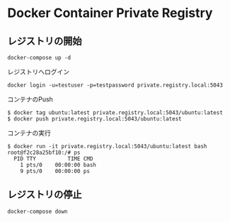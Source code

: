 # Docker Container Private Registry


## レジストリの開始

~~~
docker-compose up -d
~~~


レジストリへログイン

~~~
docker login -u=testuser -p=testpassword private.registry.local:5043
~~~


コンテナのPush

~~~
$ docker tag ubuntu:latest private.registry.local:5043/ubuntu:latest
$ docker push private.registry.local:5043/ubuntu:latest
~~~


コンテナの実行

~~~
$ docker run -it private.registry.local:5043/ubuntu:latest bash
root@f2c28a25bf10:/# ps
  PID TTY          TIME CMD
    1 pts/0    00:00:00 bash
    9 pts/0    00:00:00 ps
~~~


## レジストリの停止

~~~
docker-compose down
~~~



